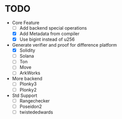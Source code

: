 # TODO

- Core Feature
  - [ ] Add backend special operations
  - [X] Add Metadata from compiler
  - [X] Use bigint instead of u256
- Generate verifier and proof for difference platform
  - [X] Solidity
  - [ ] Solana
  - [ ] Ton
  - [ ] Move
  - [ ] ArkWorks
- More backend
  - [ ] Plonky3
  - [ ] Plonky2
- Std Support
  - [ ] Rangechecker
  - [ ] Poseidon2
  - [ ] twistededwards
